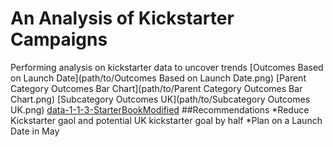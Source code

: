 # An Analysis of Kickstarter Campaigns
Performing analysis on kickstarter data to uncover trends
[Outcomes Based on Launch Date](path/to/Outcomes Based on Launch Date.png)
[Parent Category Outcomes Bar Chart](path/to/Parent Category Outcomes Bar Chart.png)
[Subcategory Outcomes UK](path/to/Subcategory Outcomes UK.png)
[data-1-1-3-StarterBookModified](path/to/data-1-1-3-StarterBookModified)
##Recommendations
*Reduce Kickstarter gaol and potential UK kickstarter goal by half
*Plan on a Launch Date in May
